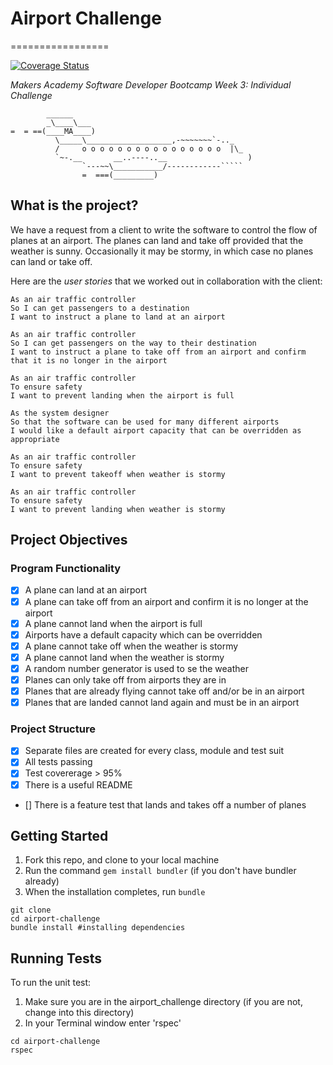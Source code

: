 # Airport Challenge
=================

[![Coverage Status](https://coveralls.io/repos/github/feedXia/airport_challenge/badge.svg?branch=main)](https://coveralls.io/github/feedXia/airport_challenge?branch=main)

_Makers Academy Software Developer Bootcamp Week 3: Individual Challenge_

```
        ______
        _\____\___
=  = ==(____MA____)
          \_____\___________________,-~~~~~~~`-.._
          /     o o o o o o o o o o o o o o o o  |\_
          `~-.__       __..----..__                  )
                `---~~\___________/------------`````
                =  ===(_________)

```

## What is the project?

We have a request from a client to write the software to control the flow of planes at an airport. The planes can land and take off provided that the weather is sunny. Occasionally it may be stormy, in which case no planes can land or take off.  

Here are the *user stories* that we worked out in collaboration with the client:

```
As an air traffic controller 
So I can get passengers to a destination 
I want to instruct a plane to land at an airport

As an air traffic controller 
So I can get passengers on the way to their destination 
I want to instruct a plane to take off from an airport and confirm that it is no longer in the airport

As an air traffic controller 
To ensure safety 
I want to prevent landing when the airport is full 

As the system designer
So that the software can be used for many different airports
I would like a default airport capacity that can be overridden as appropriate

As an air traffic controller 
To ensure safety 
I want to prevent takeoff when weather is stormy 

As an air traffic controller 
To ensure safety 
I want to prevent landing when weather is stormy 
```

## Project Objectives

### Program Functionality
- [x] A plane can land at an airport
- [x] A plane can take off from an airport and confirm it is no longer at the airport
- [x] A plane cannot land when the airport is full
- [x] Airports have a default capacity which can be overridden
- [x] A plane cannot take off when the weather is stormy
- [x] A plane cannot land when the weather is stormy
- [x] A random number generator is used to se the weather
- [x] Planes can only take off from airports they are in
- [x] Planes that are already flying cannot take off and/or be in an airport
- [x] Planes that are landed cannot land again and must be in an airport

### Project Structure
- [x] Separate files are created for every class, module and test suit
- [x] All tests passing
- [x] Test covererage > 95%
- [x] There is a useful README
- [] There is a feature test that lands and takes off a number of planes

## Getting Started
1. Fork this repo, and clone to your local machine
2. Run the command `gem install bundler` (if you don't have bundler already)
3. When the installation completes, run `bundle`

```
git clone
cd airport-challenge
bundle install #installing dependencies
```
## Running Tests

To run the unit test:
1. Make sure you are in the airport_challenge directory (if you are not, change into this directory)
2. In your Terminal window enter 'rspec'

```
cd airport-challenge
rspec
```

